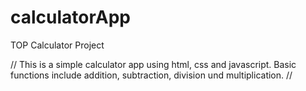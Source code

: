# calculatorApp
TOP Calculator Project

// 
This is a simple calculator app using html, css and javascript. Basic functions include addition, 
subtraction, division und multiplication. 
//